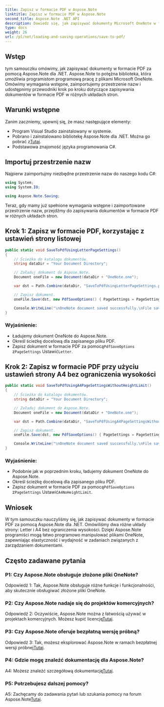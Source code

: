 ```yaml
---
title: Zapisz w formacie PDF w Aspose.Note
linktitle: Zapisz w formacie PDF w Aspose.Note
second_title: Aspose.Note .NET API
description: Dowiedz się, jak zapisywać dokumenty Microsoft OneNote w formacie PDF przy użyciu Aspose.Note dla .NET. Samouczek krok po kroku z przykładami kodu dla układów stron Letter i A4.
type: docs
weight: 26
url: /pl/net/loading-and-saving-operations/save-to-pdf/
---
```

## Wstęp

tym samouczku omówimy, jak zapisywać dokumenty w formacie PDF za pomocą Aspose.Note dla .NET. Aspose.Note to potężna biblioteka, która umożliwia programistom programową pracę z plikami Microsoft OneNote. Omówimy wymagania wstępne, zaimportujemy przestrzenie nazw i udostępnimy przewodniki krok po kroku dotyczące zapisywania dokumentów w formacie PDF w różnych układach stron.

## Warunki wstępne

Zanim zaczniemy, upewnij się, że masz następujące elementy:

- Program Visual Studio zainstalowany w systemie.
-  Pobrano i zainstalowano bibliotekę Aspose.Note dla .NET. Można go pobrać z[Tutaj](https://releases.aspose.com/note/net/).
- Podstawowa znajomość języka programowania C#.

## Importuj przestrzenie nazw

Najpierw zaimportujmy niezbędne przestrzenie nazw do naszego kodu C#:

```csharp
using System;
using System.IO;

using Aspose.Note.Saving;
```

Teraz, gdy mamy już spełnione wymagania wstępne i zaimportowane przestrzenie nazw, przejdźmy do zapisywania dokumentów w formacie PDF w różnych układach stron.

## Krok 1: Zapisz w formacie PDF, korzystając z ustawień strony listowej


```csharp
public static void SaveToPdfUsingLetterPageSettings()
{
    // Ścieżka do katalogu dokumentów.
    string dataDir = "Your Document Directory";

    // Załaduj dokument do Aspose.Note.
    Document oneFile = new Document(dataDir + "OneNote.one");

    var dst = Path.Combine(dataDir, "SaveToPdfUsingLetterPageSettings.pdf");

    // Zapisz dokument.
    oneFile.Save(dst, new PdfSaveOptions() { PageSettings = PageSettings.Letter });

    Console.WriteLine("\nOneNote document saved successfully.\nFile saved at " + dst);
}
```

### Wyjaśnienie:

- Ładujemy dokument OneNote do Aspose.Note.
- Określ ścieżkę docelową dla zapisanego pliku PDF.
-  Zapisz dokument w formacie PDF za pomocą`PdfSaveOptions` z`PageSettings` Ustawić`Letter`.

## Krok 2: Zapisz w formacie PDF przy użyciu ustawień strony A4 bez ograniczenia wysokości

```csharp
public static void SaveToPdfUsingA4PageSettingsWithoutHeightLimit()
{
    // Ścieżka do katalogu dokumentów.
    string dataDir = "Your Document Directory";

    // Załaduj dokument do Aspose.Note.
    Document oneFile = new Document(dataDir + "OneNote.one");

    var dst = Path.Combine(dataDir, "SaveToPdfUsingA4PageSettingsWithoutHeightLimit.pdf");

    // Zapisz dokument.
    oneFile.Save(dst, new PdfSaveOptions() { PageSettings = PageSettings.A4NoHeightLimit });

    Console.WriteLine("\nOneNote document saved successfully.\nFile saved at " + dst);
}
```

### Wyjaśnienie:

- Podobnie jak w poprzednim kroku, ładujemy dokument OneNote do Aspose.Note.
- Określ ścieżkę docelową dla zapisanego pliku PDF.
-  Zapisz dokument w formacie PDF za pomocą`PdfSaveOptions` z`PageSettings` Ustawić`A4NoHeightLimit`.

## Wniosek

W tym samouczku nauczyliśmy się, jak zapisywać dokumenty w formacie PDF za pomocą Aspose.Note dla .NET. Omówiliśmy dwa różne układy strony: Letter i A4 bez ograniczenia wysokości. Dzięki Aspose.Note programiści mogą łatwo programowo manipulować plikami OneNote, zapewniając elastyczność i wydajność w zadaniach związanych z zarządzaniem dokumentami.

## Często zadawane pytania

### P1: Czy Aspose.Note obsługuje złożone pliki OneNote?

Odpowiedź 1: Tak, Aspose.Note obsługuje różne funkcje i funkcjonalności, aby skutecznie obsługiwać złożone pliki OneNote.

### P2: Czy Aspose.Note nadaje się do projektów komercyjnych?

 Odpowiedź 2: Oczywiście, Aspose.Note można z łatwością używać w projektach komercyjnych. Możesz kupić licencję[Tutaj](https://purchase.aspose.com/buy).

### P3: Czy Aspose.Note oferuje bezpłatną wersję próbną?

 Odpowiedź 3: Tak, możesz eksplorować Aspose.Note w ramach bezpłatnej wersji próbnej[Tutaj](https://releases.aspose.com/).

### P4: Gdzie mogę znaleźć dokumentację dla Aspose.Note?

 A4: Możesz znaleźć szczegółową dokumentację[Tutaj](https://reference.aspose.com/note/net/).

### P5: Potrzebujesz dalszej pomocy?

 A5: Zachęcamy do zadawania pytań lub szukania pomocy na forum Aspose.Note[Tutaj](https://forum.aspose.com/c/note/28).
